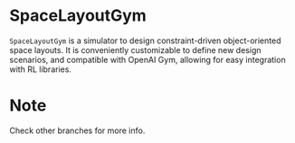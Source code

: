 # SpaceLayoutGym

`SpaceLayoutGym` is a simulator to design constraint-driven object-oriented space layouts. It is conveniently customizable to define new design scenarios, and compatible with OpenAI Gym, allowing for easy integration with RL libraries.

# Note
Check other branches for more info.